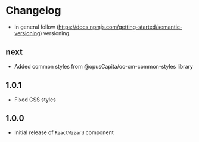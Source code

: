 # Changelog

* In general follow (https://docs.npmjs.com/getting-started/semantic-versioning) versioning.

## next

* Added common styles from @opusCapita/oc-cm-common-styles library

## 1.0.1

* Fixed CSS styles

## 1.0.0

* Initial release of `ReactWizard` component

